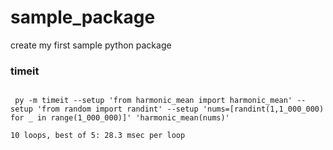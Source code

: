 # sample_package
create my first sample python package


### timeit

```

 py -m timeit --setup 'from harmonic_mean import harmonic_mean' --setup 'from random import randint' --setup 'nums=[randint(1,1_000_000) for _ in range(1_000_000)]' 'harmonic_mean(nums)'
 
10 loops, best of 5: 28.3 msec per loop


```